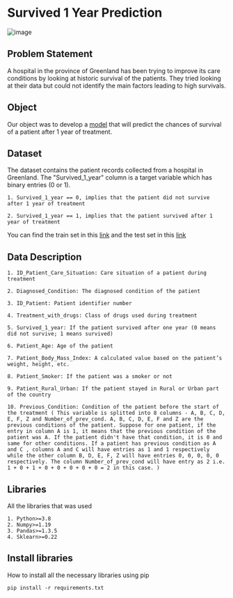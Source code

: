 # Survived 1 Year Prediction
![image](https://user-images.githubusercontent.com/22665704/164944688-1b2cd040-b237-474e-9ed3-e97904b2195c.png)

## Problem Statement
A hospital in the province of Greenland has been trying to improve its care conditions by looking at historic survival of the patients. They tried looking at their data but could not identify the main factors leading to high survivals.

## Object

Our object was to develop a [model](https://github.com/AndreasAvgou/Survived-1-Year-Prediction/blob/main/Survived_1_year.ipynb) that will predict the chances of survival of a patient after 1 year of treatment.

## Dataset 
The dataset contains the patient records collected from a hospital in Greenland. The "Survived_1_year" column is a target variable which has binary entries (0 or 1).
```
1. Survived_1_year == 0, implies that the patient did not survive after 1 year of treatment

2. Survived_1_year == 1, implies that the patient survived after 1 year of treatment
```
You can find the train set in this [link](https://raw.githubusercontent.com/dphi-official/Datasets/master/pharma_data/Training_set_begs.csv) and the test set in this [link](https://raw.githubusercontent.com/dphi-official/Datasets/master/pharma_data/Testing_set_begs.csv)

## Data Description
```
1. ID_Patient_Care_Situation: Care situation of a patient during treatment

2. Diagnosed_Condition: The diagnosed condition of the patient

3. ID_Patient: Patient identifier number

4. Treatment_with_drugs: Class of drugs used during treatment

5. Survived_1_year: If the patient survived after one year (0 means did not survive; 1 means survived)

6. Patient_Age: Age of the patient

7. Patient_Body_Mass_Index: A calculated value based on the patient’s weight, height, etc.

8. Patient_Smoker: If the patient was a smoker or not

9. Patient_Rural_Urban: If the patient stayed in Rural or Urban part of the country

10. Previous_Condition: Condition of the patient before the start of the treatment ( This variable is splitted into 8 columns - A, B, C, D, E, F, Z and Number_of_prev_cond. A, B, C, D, E, F and Z are the previous conditions of the patient. Suppose for one patient, if the entry in column A is 1, it means that the previous condition of the patient was A. If the patient didn't have that condition, it is 0 and same for other conditions. If a patient has previous condition as A and C , columns A and C will have entries as 1 and 1 respectively while the other column B, D, E, F, Z will have entries 0, 0, 0, 0, 0 respectively. The column Number_of_prev_cond will have entry as 2 i.e. 1 + 0 + 1 + 0 + 0 + 0 + 0 + 0 = 2 in this case. )
```

## Libraries

All the libraries that was used
```
1. Python>=3.8
2. Numpy>=1.19
3. Pandas>=1.3.5
4. Sklearn>=0.22

```

##  Install libraries

How to install all the necessary libraries using pip
```
pip install -r requirements.txt
```

